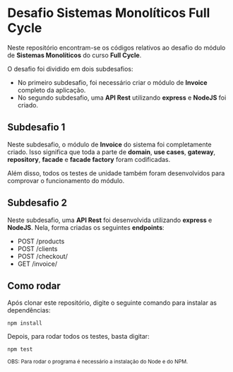 # Desafio Sistemas Monolíticos Full Cycle

Neste repositório encontram-se os códigos relativos ao desafio do módulo de **Sistemas Monolíticos** do curso **Full Cycle**.

O desafio foi dividido em dois subdesafios: 
- No primeiro subdesafio, foi necessário criar o módulo de **Invoice** completo da aplicação.
- No segundo subdesafio, uma **API Rest** utilizando **express** e **NodeJS** foi criado.

## Subdesafio 1

Neste subdesafio, o módulo de **Invoice** do sistema foi completamente criado. Isso significa que toda a parte de **domain**, **use cases**, **gateway**, **repository**, **facade** e **facade factory** foram codificadas.

Além disso, todos os testes de unidade também foram desenvolvidos para comprovar o funcionamento do módulo.

## Subdesafio 2

Neste subdesafio, uma **API Rest** foi desenvolvida utilizando **express** e **NodeJS**. Nela, forma criadas os seguintes **endpoints**:

- POST /products
- POST /clients
- POST /checkout/
- GET /invoice/<id>

## Como rodar

Após clonar este repositório, digite o seguinte comando para instalar as dependências:

```
npm install
```

Depois, para rodar todos os testes, basta digitar:

```
npm test
```

<sup>OBS: Para rodar o programa é necessário a instalação do Node e do NPM.</sup>
